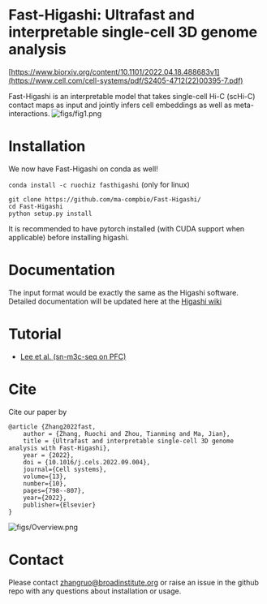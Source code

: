 # Fast-Higashi: Ultrafast and interpretable single-cell 3D genome analysis
[https://www.biorxiv.org/content/10.1101/2022.04.18.488683v1](https://www.cell.com/cell-systems/pdf/S2405-4712(22)00395-7.pdf)

Fast-Higashi is an interpretable model that takes single-cell Hi-C (scHi-C) contact maps as input and jointly infers cell embeddings as well as meta-interactions.
![figs/fig1.png](https://github.com/ma-compbio/Fast-Higashi/blob/main/figs/fig1.png)
# Installation

We now have Fast-Higashi on conda as well!

`conda install -c ruochiz fasthigashi` (only for linux)

```{bash}
git clone https://github.com/ma-compbio/Fast-Higashi/
cd Fast-Higashi
python setup.py install
```

It is recommended to have pytorch installed (with CUDA support when applicable) before installing higashi.

# Documentation
The input format would be exactly the same as the Higashi software. 
Detailed documentation will be updated here at the [Higashi wiki](https://github.com/ma-compbio/Higashi/wiki/Fast-Higashi-Usage)

# Tutorial
- [Lee et al. (sn-m3c-seq on PFC)](https://github.com/ma-compbio/Fast-Higashi/blob/main/PFC%20tutorial.ipynb)

# Cite

Cite our paper by

```
@article {Zhang2022fast,
	author = {Zhang, Ruochi and Zhou, Tianming and Ma, Jian},
	title = {Ultrafast and interpretable single-cell 3D genome analysis with Fast-Higashi},
	year = {2022},
	doi = {10.1016/j.cels.2022.09.004},
	journal={Cell systems},
  	volume={13},
  	number={10},
  	pages={798--807},
  	year={2022},
  	publisher={Elsevier}
}
```

![figs/Overview.png](https://github.com/ma-compbio/Fast-Higashi/blob/main/figs/higashi_title.png)



# Contact

Please contact zhangruo@broadinstitute.org or raise an issue in the github repo with any questions about installation or usage. 
